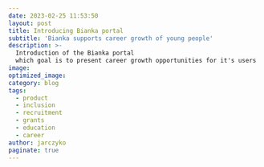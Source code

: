 ```yaml
---
date: 2023-02-25 11:53:50
layout: post
title: Introducing Bianka portal
subtitle: 'Bianka supports career growth of young people'
description: >-
  Introduction of the Bianka portal 
  which goal is to present career growth opportunities for it's users
image:
optimized_image:
category: blog
tags:
  - product
  - inclusion
  - recruitment
  - grants
  - education
  - career
author: jarczyko
paginate: true
---
```

